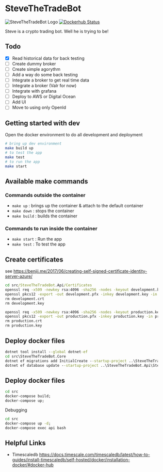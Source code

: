 # SteveTheTradeBot

![SteveTheTradeBot Logo](https://github.com/rolfwessels/SteveTheTradeBot/raw/master/logo/stevethetradebot_logo.png)
[![Dockerhub Status](https://img.shields.io/badge/dockerhub-ok-blue.svg)](https://hub.docker.com/r/rolfwessels/stevethetradebot/)

Steve is a crypto trading bot. Well he is trying to be!

## Todo
 
- [x] Read historical data for back testing
- [ ] Create dummy broker
- [ ] Create simple agorythm
- [ ] Add a way do some back testing
- [ ] Integrate a broker to get real time data
- [ ] Integrate a broker (Valr for now)
- [ ] Integrate with grafana
- [ ] Deploy to AWS or Digital Ocean
- [ ] Add UI
- [ ] Move to using only OpenId

## Getting started with dev

Open the docker environment to do all development and deployment

```bash
# bring up dev environment
make build up
# to test the app
make test
# to run the app
make start
```

## Available make commands

### Commands outside the container

- `make up` : brings up the container & attach to the default container
- `make down` : stops the container
- `make build` : builds the container

### Commands to run inside the container

- `make start` : Run the app
- `make test` : To test the app

## Create certificates

see <https://benjii.me/2017/06/creating-self-signed-certificate-identity-server-azure/>

```cmd
cd src/SteveTheTradeBot.Api/Certificates
openssl req -x509 -newkey rsa:4096 -sha256 -nodes -keyout development.key -out development.crt -subj "/CN=localhost" -days 3650
openssl pkcs12 -export -out development.pfx -inkey development.key -in development.crt -certfile development.crt
rm development.crt
rm development.key

openssl req -x509 -newkey rsa:4096 -sha256 -nodes -keyout production.key -out production.crt -subj "/CN=localhost" -days 3650
openssl pkcs12 -export -out production.pfx -inkey production.key -in production.crt -certfile production.crt
rm production.crt
rm production.key
```

## Deploy docker files

```cmd
dotnet tool install --global dotnet-ef
cd src\SteveTheTradeBot.Core
dotnet ef migrations add InitialCreate --startup-project ..\SteveTheTradeBot.Api\SteveTheTradeBot.Api.csproj
dotnet ef database update --startup-project ..\SteveTheTradeBot.Api\SteveTheTradeBot.Api.csproj
```

## Deploy docker files

```cmd
cd src
docker-compose build;
docker-compose up;
```

Debugging

```cmd
cd src
docker-compose up -d;
docker-compose exec api bash
```


## Helpful Links

-  Timescaledb <https://docs.timescale.com/timescaledb/latest/how-to-guides/install-timescaledb/self-hosted/docker/installation-docker/#docker-hub> 
